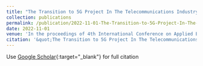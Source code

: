 ```yaml
---
title: "The Transition to 5G Project In The Telecommunications Industry Using CPM and PERT Techniques"
collection: publications
permalink: /publication/2022-11-01-The-Transition-to-5G-Project-In-The-Telecommunications-Indus
date: 2022-11-01
venue: 'In the proceedings of 4th International Conference on Applied Engineering and Natural Sciences'
citation: '&quot;The Transition to 5G Project In The Telecommunications Industry Using CPM and PERT Techniques.&quot; In the proceedings of 4th International Conference on Applied Engineering and Natural Sciences, 2022.'
---
```

Use [Google Scholar](https://scholar.google.com/scholar?q=The+Transition+to+5G+Project+In+The+Telecommunications+Industry+Using+CPM+and+PERT+Techniques){:target="_blank"} for full citation